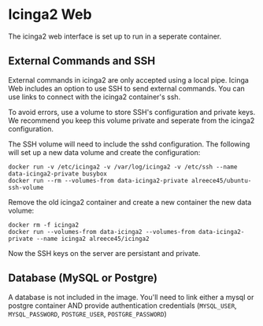 Icinga2 Web
====================

The icinga2 web interface is set up to run in a seperate container. 

External Commands and SSH
--------------------

External commands in icinga2 are only accepted using a local pipe. Icinga Web 
includes an option to use SSH to send external commands. You can use links to
connect with the icinga2 container's ssh. 

To avoid errors, use a volume to store SSH's configuration and private keys. We
recommend you keep this volume private and seperate from the icinga2 configuration.

The SSH volume will need to include the sshd configuration. The following will
set up a new data volume and create the configuration:

    docker run -v /etc/icinga2 -v /var/log/icinga2 -v /etc/ssh --name data-icinga2-private busybox
    docker run --rm --volumes-from data-icinga2-private alreece45/ubuntu-ssh-volume
    
Remove the old icinga2 container and create a new container the new data volume:

	docker rm -f icinga2
    docker run --volumes-from data-icinga2 --volumes-from data-icinga2-private --name icinga2 alreece45/icinga2
    
Now the SSH keys on the server are persistant and private.


Database (MySQL or Postgre)
--------------------

A database is not included in the image. You'll need to link either a mysql or 
postgre container AND provide authentication credentials (`MYSQL_USER`, 
`MYSQL_PASSWORD`, `POSTGRE_USER`, `POSTGRE_PASSWORD`)
